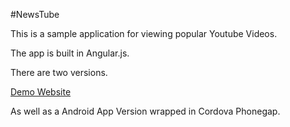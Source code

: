 #NewsTube 

This is a sample application for viewing popular Youtube Videos. 

The app is built in Angular.js. 

There are two versions. 

[Demo Website](http://http://pure-brushlands-8013.herokuapp.com/)

As well as a Android App Version wrapped in Cordova Phonegap. 

